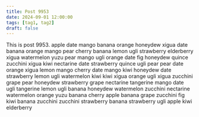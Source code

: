 ```yaml
---
title: Post 9953
date: 2024-09-01 12:00:00
tags: [tag1, tag2]
draft: false
---
```

This is post 9953.
apple
date
mango
banana
orange
honeydew
xigua
date
banana
orange
mango
pear
cherry
banana
lemon
ugli
strawberry
elderberry
xigua
watermelon
yuzu
pear
mango
ugli
orange
date
fig
honeydew
quince
zucchini
xigua
kiwi
nectarine
date
strawberry
quince
ugli
pear
pear
date
orange
xigua
lemon
mango
cherry
date
mango
kiwi
honeydew
date
strawberry
lemon
ugli
watermelon
kiwi
kiwi
xigua
orange
ugli
xigua
zucchini
grape
pear
honeydew
strawberry
grape
nectarine
tangerine
mango
date
ugli
tangerine
lemon
ugli
banana
honeydew
watermelon
zucchini
nectarine
watermelon
orange
yuzu
banana
cherry
apple
banana
grape
zucchini
fig
kiwi
banana
zucchini
zucchini
strawberry
banana
strawberry
ugli
apple
kiwi
elderberry
